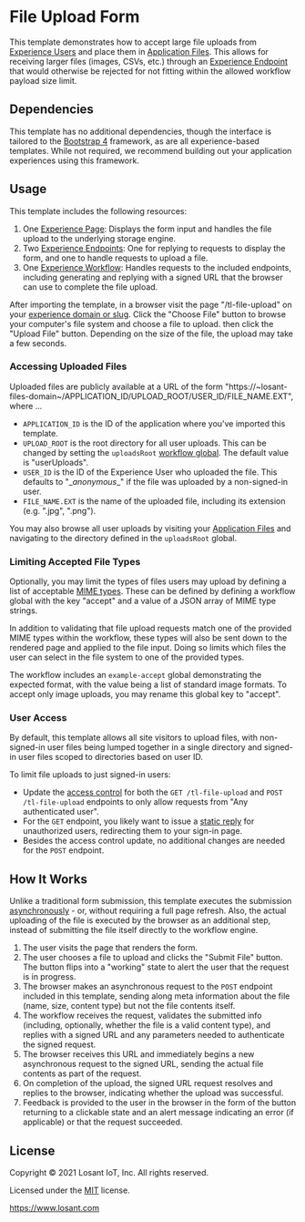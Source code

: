 # File Upload Form

This template demonstrates how to accept large file uploads from [Experience Users](https://docs.losant.com/experiences/users/) and place them in [Application Files](https://docs.losant.com/applications/files/). This allows for receiving larger files (images, CSVs, etc.) through an [Experience Endpoint](https://docs.losant.com/experiences/endpoints/) that would otherwise be rejected for not fitting within the allowed workflow payload size limit.

## Dependencies

This template has no additional dependencies, though the interface is tailored to the [Bootstrap 4](https://getbootstrap.com/docs/4.5/getting-started/introduction/) framework, as are all experience-based templates. While not required, we recommend building out your application experiences using this framework.

## Usage

This template includes the following resources:

1. One [Experience Page](https://docs.losant.com/experiences/views/#pages): Displays the form input and handles the file upload to the underlying storage engine.
2. Two [Experience Endpoints](https://docs.losant.com/experiences/endpoints/): One for replying to requests to display the form, and one to handle requests to upload a file.
3. One [Experience Workflow](https://docs.losant.com/workflows/experience-workflows/): Handles requests to the included endpoints, including generating and replying with a signed URL that the browser can use to complete the file upload.

After importing the template, in a browser visit the page "/tl-file-upload" on your [experience domain or slug](https://docs.losant.com/experiences/domains/). Click the "Choose File" button to browse your computer's file system and choose a file to upload. then click the "Upload File" button. Depending on the size of the file, the upload may take a few seconds.

### Accessing Uploaded Files

Uploaded files are publicly available at a URL of the form "https://~losant-files-domain~/APPLICATION\_ID/UPLOAD\_ROOT/USER_ID/FILE_NAME.EXT", where ...

- `APPLICATION_ID` is the ID of the application where you've imported this template.
- `UPLOAD_ROOT` is the root directory for all user uploads. This can be changed by setting the `uploadsRoot` [workflow global](https://docs.losant.com/workflows/overview/#workflow-globals). The default value is "userUploads".
- `USER_ID` is the ID of the Experience User who uploaded the file. This defaults to "\__anonymous__" if the file was uploaded by a non-signed-in user.
- `FILE_NAME.EXT` is the name of the uploaded file, including its extension (e.g. ".jpg", ".png").

You may also browse all user uploads by visiting your [Application Files](https://docs.losant.com/applications/files/) and navigating to the directory defined in the `uploadsRoot` global.

### Limiting Accepted File Types

Optionally, you may limit the types of files users may upload by defining a list of acceptable [MIME types](https://developer.mozilla.org/en-US/docs/Web/HTTP/Basics_of_HTTP/MIME_types). These can be defined by defining a workflow global with the key "accept" and a value of a JSON array of MIME type strings.

In addition to validating that file upload requests match one of the provided MIME types within the workflow, these types will also be sent down to the rendered page and applied to the file input. Doing so limits which files the user can select in the file system to one of the provided types.

The workflow includes an `example-accept` global demonstrating the expected format, with the value being a list of standard image formats. To accept only image uploads, you may rename this global key to "accept".

### User Access

By default, this template allows all site visitors to upload files, with non-signed-in user files being lumped together in a single directory and signed-in user files scoped to directories based on user ID.

To limit file uploads to just signed-in users:

- Update the [access control](https://docs.losant.com/experiences/endpoints/#access-control) for both the  `GET /tl-file-upload` and `POST /tl-file-upload` endpoints to only allow requests from "Any authenticated user".
- For the `GET` endpoint, you likely want to issue a [static reply](https://docs.losant.com/experiences/endpoints/#reply-types) for unauthorized users, redirecting them to your sign-in page.
- Besides the access control update, no additional changes are needed for the `POST` endpoint.

## How It Works

Unlike a traditional form submission, this template executes the submission [asynchronously](https://developer.mozilla.org/en-US/docs/Learn/JavaScript/Asynchronous/Concepts) - or, without requiring a full page refresh. Also, the actual uploading of the file is executed by the browser as an additional step, instead of submitting the file itself directly to the workflow engine.

1. The user visits the page that renders the form.
2. The user chooses a file to upload and clicks the "Submit File" button. The button flips into a "working" state to alert the user that the request is in progress.
3. The browser makes an asynchronous request to the `POST` endpoint included in this template, sending along meta information about the file (name, size, content type) but not the file contents itself.
4. The workflow receives the request, validates the submitted info (including, optionally, whether the file is a valid content type), and replies with a signed URL and any parameters needed to authenticate the signed request.
5. The browser receives this URL and immediately begins a new asynchronous request to the signed URL, sending the actual file contents as part of the request.
6. On completion of the upload, the signed URL request resolves and replies to the browser, indicating whether the upload was successful.
7. Feedback is provided to the user in the browser in the form of the button returning to a clickable state and an alert message indicating an error (if applicable) or that the request succeeded.

## License

Copyright &copy; 2021 Losant IoT, Inc. All rights reserved.

Licensed under the [MIT](https://github.com/Losant/losant-templates/blob/master/LICENSE.txt) license.

https://www.losant.com